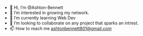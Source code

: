 - 👋 Hi, I’m @Ashton-Bennett
- 👀 I’m interested in growing my network. 
- 🌱 I’m currently learning Web Dev
- 💞️ I’m looking to collaborate on any project that sparks an intrest. 
- 📫 How to reach me ashtonbennett801@gmail.com

<!---
Ashton-Bennett/Ashton-Bennett is a ✨ special ✨ repository because its `README.md` (this file) appears on your GitHub profile.
You can click the Preview link to take a look at your changes.
--->
